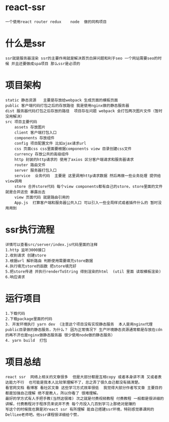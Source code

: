 # react-ssr
    一个使用react router redux    node  做的同构项目
# 什么是ssr
    ssr就是服务器渲染 ssr的主要作用就是解决首页白屏问题和利于seo 一个网站需要seo的时候 并且还要做成spa项目 那么ssr是必须的 
# 项目架构
    static 静态资源   主要是存放给webpack 生成页面的模板页面  
    public 客户端代码打包之后的存放路径 我是使用nginx做的静态服务器  
    dist 服务器代码打包之后存放的路径  项目存在问题 webpack 会打包两次图片文件（暂时没用解决）  
    src 项目主要代码  
        assets 存放图片  
        client 客户端打包入口  
        components 存放组件  
        config 项目配置文件 比如ajax请求url  
        css 页面css css里面要根据components view 目录创建css文件  
        currency 存放公共的高级组件  
        http 封装的http请求的 使用了axios 区分客户端请求和服务器请求  
        router 路由文件 
        server 服务器打包入口  
        service  业务代码  主要是 这里调用http请求数据 然后再做一些业务处理 提供给view调用  
        store 合并store代码 每个view components都有自己的store，store里面的文件就是合并这些 暴露出去  
        view 页面代码 就是路由引用的  
        App.js  打算客户端和服务器公共入口 可以引入一些全局样式或者插件什么的 暂时没用用到  
# ssr执行流程
    详情可以查看src/server/index.js代码里面的注释
    1.http 监听3000接口  
    2.收到请求 创建store  
    3.根据url 解析路由 判断使用需要填充store数据  
    4.执行填充store的函数 把store填充好  
    5.把store传递 并执行renderToString 得到渲染的html  (util 里面 读取模板渲染)
    6.响应请求
# 运行项目
    1.下载代码  
    2.下载package里面的代码  
    3. 开发环境执行 yarn dev （注意这个项目没有实现静态服务  本人是用nginx代理public目录做的静态服务，为什么？ 因为正常情况下 生产环境静态资源通常都是存放在cdn的再不济也是nginx做静态服务器 很少使用node做的静态服务）
    4. yarn build  打包
# 项目总结
    react ssr  网络上相关的文章很多  但是大部分都是互相copy 或者本身讲不清 又或者表达能力不行  也可能是我本人比较笨理解不了，总之弄了很久自己都没有搞清楚。 
    看官网文档 看博客 看社区文章 这些学习方式效率很低  我觉得大部分作者写文章 主要目的都是加强自己理解 绝不是教人，所以你看了 很难理解。  
    最好的学方式有人手把手教(当然这很难) 次之就是付费视频教程 付费教程 一般都是很详细的讲解，付费教程对于程序员来说并不贵 每个月投入几百到学习上那绝对是赚的  
    写这个的时候我也算是对react ssr 有所理解 能自己搭建ssr环境，特别感觉慕课网的DellLee老师吧。他ssr课程很详细给个赞，

        
